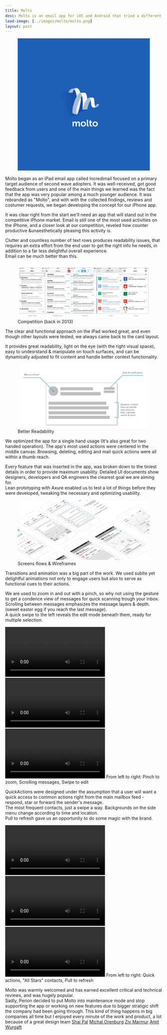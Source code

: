 ```yaml
---
title: Molto
desc: Molto is an email app for iOS and Android that tried a different approch
lead-image: [../images/molto/molto.png]
layout: post
---
```

<div class="images">
	<figure><img src="/images/molto/molto.png" alt="molto logo"></figure>
</div>

Molto began as an iPad email app called Incredimail focused on a primary target audience of second wave adopters.
It was well-received, got good feedback from users and one of the main things we learned was the fact that the app
was very popular among a much younger audience. It was rebranded as "Molto", and with with the collected findings, reviews
and costumer requests, we began developing the concept for our iPhone app.

It was clear right from the start we'll need an app that will stand out in the competitive iPhone market.
Email is still one of the most used activities on the iPhone, and a closer look at our competition, reveled how counter productive &unaesthetically pleasing this activity is.

Clutter and countless number of text rows produces readability issues, that requires an extra effort from the end user to get the right info he needs, in addition to a far less delightful overall experience.<br> Email can be much better than this.

<div class="images">
	<figure>
		<img src="/images/molto/comp.png" alt="compatition">
		<figcaption class="caption">Competition (back in 2013)</figcaption>
	</figure>
</div>

The clear and functional approach on the iPad worked great, and even though other layouts were tested, we always came back to the card layout.

It provides great readability, light on the eye (with the right visual space), easy to undesrstand & manipulate on touch surfaces, and can be dynamically adjusted to fit content and handle better context functionality.

<div class="images">
	<figure>
		<img src="/images/molto/card.png" alt="Card breakdown">
		<figcaption class="caption">Better Readability</figcaption>
	</figure>
</div>

We optimized the app for a single hand usage (It's also great for two handed operation). The app's most used actions were centered in the middle canvas: Browsing, deleting, editing and mail quick actions were all within a thumb reach.

Every feature that was inserted in the app, was broken down to the tiniest details in order to provide maximum usability. Detailed UI documents show designers, developers and QA engineers the clearest goal we are aiming for.<br>
Lean prototyping with Axure enabled us to test a lot of things before they were developed, tweaking the necessary and optimizing usability.

<div class="images">
	<figure>
		<img src="/images/molto/wire.png" alt="Wireframes">
		<figcaption class="caption">Screens flows & Wireframes</figcaption>
	</figure>
</div>

Transitions and amination was a big part of the work. We used sublte yet delightful animations not only to engage users
but also to serve as functional cues to their actions.

We are used to zoom in and out with a pinch, so why not using the gesture to get a condence view of messages for quick scanning trough your inbox.<br>
Scrolling between messages emphasizes the message layers & depth. (sweet easter egg if you reach the last message).<br>
A quick swipe to the left reveals the edit mode beneath them, ready for multiple selection.

<div class="images">
	<video src="/images/molto/pinch.mp4" width="320" controls autoplay loop></video>
	<video src="/images/molto/scroll.mp4" width="320" controls autoplay loop></video>
	<video class="last-in-row" src="/images/molto/edit.mp4" width="320" controls autoplay loop></video>
	<span class="caption multiple-caption">From left to right: Pinch to zoom, Scrolling messages, Swipe to edit</span>
</div>

QuickActions were designed under the assumption that a user will want a quick access to common actions right from the main mailbox feed - respond, star or forward the sender's message.<br>
The most frequent contacts, just a swipe a way. Backgrounds on the side menu change according to time and location.<br>
Pull to refresh gave us an opportunity to do some magic with the brand.

<div class="images">
	<video src="/images/molto/quick.mp4" width="320" controls autoplay loop></video>
	<video src="/images/molto/side.mp4" width="320" controls autoplay loop></video>
	<video class="last-in-row" src="/images/molto/pull.mp4" width="320" controls autoplay loop></video>
	<span class="caption multiple-caption">From left to right: Quick actions, "All Stars" contacts, Pull to refresh</span>
</div>

Molto was warmly welcomed and has earned excellent critical and technical reviews, and was hugely popular.<br>
Sadly, Perion decided to put Molto into maintenance mode and stop supporting the app or working on new features due to bigger stratigic shift the company had been going through. This kind of thing happens in big companies all time but I enjoyed every minute of the work and product, a lot because of a great design team
[Shai Pal](#)
[Michal Orenburg](#)
[Ziv Marmur](#)
[Amit Wurgaft](#)







